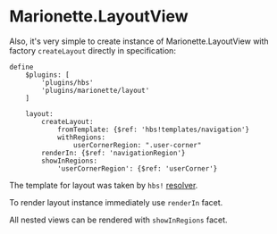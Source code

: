 # Marionette.LayoutView

Also, it's very simple to create instance of Marionette.LayoutView with factory `createLayout` directly in specification:

```
define
    $plugins: [
        'plugins/hbs'
        'plugins/marionette/layout'
    ]

    layout:
        createLayout:
            fromTemplate: {$ref: 'hbs!templates/navigation'}
            withRegions:
                userCornerRegion: ".user-corner"
        renderIn: {$ref: 'navigationRegion'}
        showInRegions:
            'userCornerRegion': {$ref: 'userCorner'}
```

The template for layout was taken by `hbs!` [resolver](#/docs/resolver).

To render layout instance immediately use `renderIn` facet.

All nested views can be rendered with `showInRegions` facet.